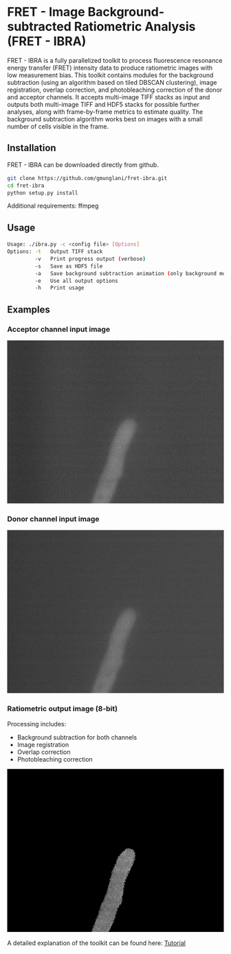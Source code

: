 # FRET - Image Background-subtracted Ratiometric Analysis (FRET - IBRA)

FRET - IBRA is a fully parallelized toolkit to process fluorescence resonance energy transfer (FRET) intensity data to produce ratiometric images with low measurement bias. This toolkit contains modules for the background subtraction (using an algorithm based on tiled DBSCAN clustering), image registration, overlap correction, and photobleaching correction of the donor and acceptor channels. It accepts multi-image TIFF stacks as input and outputs both multi-image TIFF and HDF5 stacks for possible further analyses, along with frame-by-frame metrics to estimate quality. The background subtraction algorithm works best on images with a small number of cells visible in the frame.


## Installation
FRET - IBRA can be downloaded directly from github.
```bash
git clone https://github.com/gmunglani/fret-ibra.git
cd fret-ibra
python setup.py install
```
Additional requirements: ffmpeg

## Usage

```bash
Usage: ./ibra.py -c <config file> [Options]
Options: -t   Output TIFF stack
         -v   Print progress output (verbose)
         -s   Save as HDF5 file
         -a   Save background subtraction animation (only background module)
         -e   Use all output options
         -h   Print usage
```

## Examples

### Acceptor channel input image
![YFP](/examples/images/YFP_input.png)

### Donor channel input image
![CFP](/examples/images/CFP_input.png)

### Ratiometric output image (8-bit)
Processing includes:
* Background subtraction for both channels
* Image registration
* Overlap correction
* Photobleaching correction

![Ratio](/examples/images/Ratio_output.png)

A detailed explanation of the toolkit can be found here: [Tutorial](/examples/Tutorial.md)
